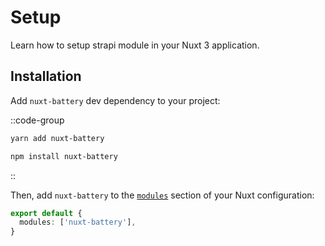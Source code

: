 # Setup

Learn how to setup strapi module in your Nuxt 3 application.

## Installation

Add `nuxt-battery` dev dependency to your project:

::code-group
  ```bash [yarn]
  yarn add nuxt-battery
  ```
  ```bash [npm]
  npm install nuxt-battery
  ```
::

Then, add `nuxt-battery` to the [`modules`](https://nuxt.com/docs/api/configuration/nuxt-config#modules) section of your Nuxt configuration:

```ts [nuxt.config.js|ts]
export default {
  modules: ['nuxt-battery'],
}
```

